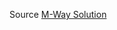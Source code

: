 
Source [M-Way Solution](https://blog.mwaysolutions.com/2014/06/05/10-best-practices-for-better-restful-api/)

